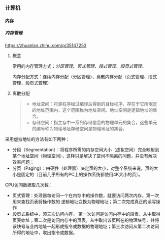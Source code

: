 ### 计算机

#### 内存

##### 内存管理

https://zhuanlan.zhihu.com/p/35147253

1. 概念

   常用的内存管理方式：*分区管理、页式管理、段式管理、段页式管理。*

   内存分配方式：连续内存分配（分区管理）、离散内存分配（页式管理、段式管理、段页式管理）

2. 离散分配

   > - 地址空间：将源程序经过编译后得到的目标程序，存在于它所限定的地址范围内，这个范围称为地址空间。地址空间是逻辑地址的集合。
   > - 存储空间：指主存中一系列存储信息的物理单元的集合，这些单元的编号称为物理地址存储空间是物理地址的集合。

采用虚拟地址的方法有如下两种：

- 分段（Segmentation）：将程序所需的内存空间大小（虚拟空间）完全映射到某个地址空间（物理空间），这样只是解决了空间不隔离的问题，并没有解决效率问题；
- 分页（Paging）：由硬件（处理器）决定页的大小，对整个系统来说，页的大小是固定的（目前几乎所有的PC上的操作系统都使用4K大小的页）。

CPU访问数据取几次数：

- 页式管理：处理器每访问一个在内存中的操作数，就要访问两次内存。第一次用来查找页表将操作数的 逻辑地址变换为物理地址；第二次完成真正的读写操作
- 段页式系统中，须三次访问内存。 第一次访问是访问内存中的段表，从中取得页表始址；第二次是访问内存中的页表，从中取出该页所在的物理块号，并将该块号与业内地址一起形成指令或数据的物理地址；第三次访问从第二次访问所得的地址中，取出指令或数据。